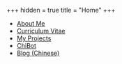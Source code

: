 +++
hidden = true
title = "Home"
+++

* [About Me](/pages/about)
* [Curriculum Vitae](/pages/cv)
* [My Projects](/pages/projects)
* [ChiBot](/pages/chibot)
* [Blog (Chinese)](/posts)
